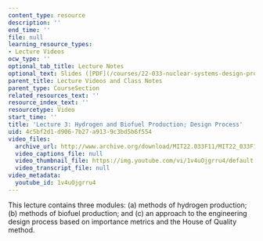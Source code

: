 ```yaml
---
content_type: resource
description: ''
end_time: ''
file: null
learning_resource_types:
- Lecture Videos
ocw_type: ''
optional_tab_title: Lecture Notes
optional_text: Slides ([PDF](/courses/22-033-nuclear-systems-design-project-fall-2011/resources/mit22_033f11_lec03))
parent_title: Lecture Videos and Class Notes
parent_type: CourseSection
related_resources_text: ''
resource_index_text: ''
resourcetype: Video
start_time: ''
title: 'Lecture 3: Hydrogen and Biofuel Production; Design Process'
uid: 4c5bf2d1-d906-7b27-a913-9c3bd5b6f554
video_files:
  archive_url: http://www.archive.org/download/MIT22.033F11/MIT22_033F11_lec03_300k.mp4
  video_captions_file: null
  video_thumbnail_file: https://img.youtube.com/vi/1v4uOjgrru4/default.jpg
  video_transcript_file: null
video_metadata:
  youtube_id: 1v4uOjgrru4
---
```


This lecture contains three modules: (a) methods of hydrogen production; (b) methods of biofuel production; and (c) an approach to the engineering design process based on importance metrics and the House of Quality method.